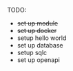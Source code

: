 TODO:

* ~~set up module~~
* ~~set up docker~~
* setup hello world
* set up database
* setup sqlc
* set up openapi
